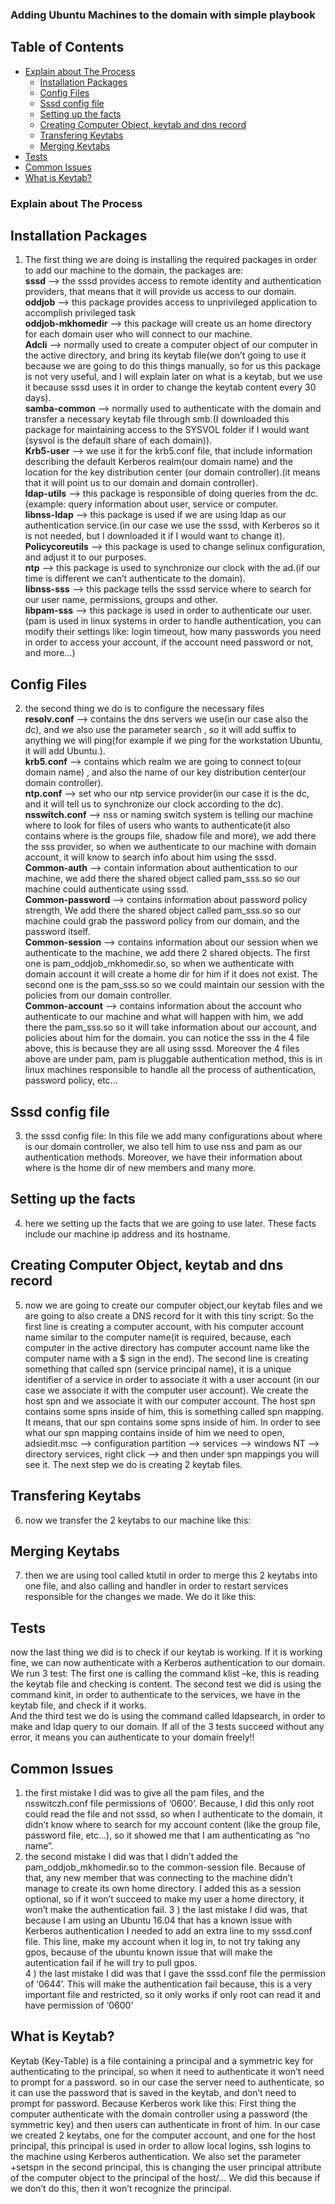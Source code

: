 ### Adding Ubuntu Machines to the domain with simple playbook

## Table of Contents
- [Explain about The Process](#Explain-about-The-Process)
  * [Installation Packages](#Installation-Packages)
  * [Config Files](#Config-Files)
  * [Sssd config file](#sssd-config-file)
  * [Setting up the facts](#setting-up-the-facts)
  * [Creating Computer Object, keytab and dns record](#Creating-Computer-Object-keytab-and-dns-record)
  * [Transfering Keytabs](#Transfering-Keytabs)
  * [Merging Keytabs](#Merging-Keytabs)
- [Tests](#tests)
- [Common Issues](#Common-Issues)
- [What is Keytab?](#What-is-Keytab?)


### Explain about The Process

## Installation Packages
1)	The first thing we are doing is installing the required packages in order to add our machine to the domain, the packages are:     
**sssd** --> the sssd provides access to remote identity and authentication providers, that means that it will provide us access to our domain.
**oddjob** --> this package provides access to unprivileged application to accomplish privileged task                                          
**oddjob-mkhomedir** --> this package will create us an home directory for each domain user who will connect to our machine.                   
**Adcli** --> normally used to create a computer object of our computer in the active directory, and bring its keytab file(we don’t going to use it because we are going to do this things manually, so for us this package is not very useful, and I will explain later on what is a keytab, but we use it because sssd uses it in order to change the keytab content every 30 days).                                                                                                              
**samba-common** --> normally used to authenticate with the domain and transfer a necessary keytab file through smb.(I downloaded this package for maintaining access to the SYSVOL folder if I would want (sysvol is the default share of each domain)).                                 
**Krb5-user** --> we use it for the krb5.conf file, that include information describing the default Kerberos realm(our domain name) and the location for the key distribution center (our domain controller).(it means that it will point us to our domain and domain controller).                 
**ldap-utils** --> this package is responsible of doing queries from the dc.(example: query information about user, service or computer.   
**libnss-ldap** --> this package is used if we are using ldap as our authentication service.(in our case we use the sssd, with Kerberos so it is not needed, but I downloaded it if I would want to change it).                                                                               
**Policycoreutils** --> this package is used to change selinux configuration, and adjust it to our purposes.              
**ntp** --> this package is used to synchronize our clock with the ad.(if our time is different we can’t authenticate to the domain).   
**libnss-sss** --> this package tells the sssd service where to search for our user name, permissions, groups and other.      
**libpam-sss** --> this package is used in order to authenticate our user.(pam is used in linux systems in order to handle authentication, you can modify their settings like: login timeout, how many passwords you need in order to access your account, if the account need password or not, and more…)


## Config Files
2) the second thing we do is to configure the necessary files                                               
**resolv.conf** --> contains the dns servers we use(in our case also the dc), and we also use the parameter search <domain name> , so it will add suffix to anything we will ping(for example if we ping for the workstation Ubuntu, it will add Ubuntu.<domain name>).          
**krb5.conf** --> contains which realm we are going to connect to(our domain name) , and also the name of our key distribution center(our domain controller).       
**ntp.conf** --> set who our ntp service provider(in our case it is the dc, and it will tell us to synchronize our clock according to the dc).
**nsswitch.conf** --> nss or naming switch system is telling our machine where to look for files of users who wants to authenticate(it also contains where is the groups file, shadow file and more), we add there the sss provider, so when we authenticate to our machine with domain account, it will know to search info about him using the sssd.                                    
**Common-auth** --> contain information about authentication to our machine, we add there the shared object called pam_sss.so so our machine could authenticate using sssd.                                            
**Common-password** --> contains information about password policy strength,
We add there the shared object called pam_sss.so so our machine could grab the password policy from our domain, and the password itself.        
**Common-session** --> contains information about our session when we authenticate to the machine, we add there 2 shared objects.
The first one is pam_oddjob_mkhomedir.so, so when we authenticate with domain account it will create a home dir for him if it does not exist.
The second one is the pam_sss.so so we could maintain our session with the policies from our domain controller.                               
**Common-account** --> contains information about the account who authenticate to our machine and what will happen with him, we add there the pam_sss.so so it will take information about our account, and policies about him for the domain.
you can notice the sss in the 4 file above, this is because they are all using sssd.
Moreover the 4 files above are under pam, pam is pluggable authentication method, this is in linux machines responsible to handle all the process of authentication, password policy, etc… 

## Sssd config file
3) the sssd config file:
In this file we add many configurations about where is our domain controller, we also tell him to use nss and pam as our authentication methods. Moreover, we have their information about where is the home dir of new members and many more.

## Setting up the facts
4) here we setting up the facts that we are going to use later.
These facts include our machine ip address and its hostname.

## Creating Computer Object, keytab and dns record
5) now we are going to create our computer object,our keytab files and we are going to also create a DNS record for it with this tiny script:
So the first line is creating a computer account, with his computer account name similar to the computer name(it is required, because, each computer in the active directory has computer account name like the computer name with a $ sign in the end).
The second line is creating something that called spn (service principal name), it is a unique identifier of a service in order to associate it with a user account (in our case we associate it with the computer user account).
We create the host spn and we associate it with our computer account.
The host spn contains some spns inside of him, this is something called spn mapping. It means, that our spn contains some spns inside of him.
In order to see what our spn mapping contains inside of him we need to open, adsiedit.msc --> configuration partition --> services --> windows NT --> directory services, right click --> and then under spn mappings you will see it. 
The next step we do is creating 2 keytab files.

## Transfering Keytabs
6) now we transfer the 2 keytabs to our machine like this:

## Merging Keytabs
7) then we are using tool called ktutil in order to merge this 2 keytabs into one file, and also calling and handler in order to restart services responsible for the changes we made.
We do it like this:


## Tests
now the last thing we did is to check if our keytab is working.
If it is working fine, we can now authenticate with a Kerberos authentication to our domain.
We run 3 test:
The first one is calling the command klist –ke, this is reading the keytab file and checking is content.
The second test we did is using the command kinit, in order to authenticate to the services, we have in the keytab file, and check if it works.              
And the third test we do is using the command called ldapsearch, in order to make and ldap query to our domain.
If all of the 3 tests succeed without any error, it means you can authenticate to your domain freely!! 


## Common Issues
1) the first mistake I did was to give all the pam files, and the nsswitczh.conf file permissions of ‘0600’. Because, I did this only root could read the file and not sssd, so when I authenticate to the domain, it didn’t know where to search for my account content (like the group file, password file, etc…), so it showed me that I am authenticating as “no name”.                                                                                                           
2) the second mistake I did was that I didn’t added the pam_oddjob_mkhomedir.so to the common-session file.
Because of that, any new member that was connecting to the machine didn’t manage to create its own home directory.
I added this as a session optional, so if it won’t succeed to make my user a home directory, it won’t make the authentication fail.
3 ) the last mistake I did was, that because I am using an Ubuntu 16.04 that has a known issue with Kerberos authentication I needed to add an extra line to my sssd.conf file. This line, make my account when it log in, to not try taking any gpos, because of the ubuntu known issue that will make the autentication fail if he will try to pull gpos.                                                                                                                    
4 ) the last mistake I did was that I gave the sssd.conf file the permission of ‘0644’. This will make the authentication fail because, this is a very important file and restricted, so it only works if only root can read it and have permission of ‘0600’


## What is Keytab?
Keytab (Key-Table) is a file containing a principal and a symmetric key for authenticating to the principal, so when it need to authenticate it won’t need to prompt for a password.
so in our case the server need to authenticate, so it can use the password that is saved in the keytab, and don’t need to prompt for password.
Because Kerberos work like this:
First thing the computer authenticate with the domain controller using a password (the symmetric key) and then users can authenticate in front of him.
In our case we created 2 keytabs, one for the computer account, and one for the host principal, this principal is used in order to allow local logins, ssh logins to the machine using Kerberos authentication.
We also set the parameter +setspn in the second principal, this is changing the user principal attribute of the computer object to the principal of the host/...
We did this because if we don’t do this, then it won’t recognize the principal.
